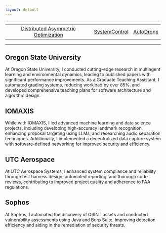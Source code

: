 ```yaml
---
layout: default
---
```


[//]: # (A place all for me to just ramble and rant. And you've come across this place. How unfortunate of you.)

[//]: # ()
[//]: # (I've been thinking further on our conversation from the other day and talking it through with some of my labmates from before. Gaurav pointed out that I'm most devoted when I'm solving a problem, and more importantly, building *something*.I think that's the direction I want to move at least in the immediate future, especially concerning cultivating relevant skillsets. Part of this is the &#40;software&#41; engineering processes, but also a full product/company/idea. Even thinking back to our time at IOMAXIS, the small contracts we started to tackle towards the end were less fulfilling and evoed less commitment. But when we were working on our projects that we wanted to make something out of, those were the type of projects I wanted to pursue; how to turn a grand idea into a realized implementation. )

[//]: # ()
[//]: # (Towards that end, I think for the next while, I want to find something that either guides me, or allows me to learn, what it takes to build something that is mine and that I am proud of, beyond just small scale projects or one-offs. Even while with Dr. Tumer, the papers and projects I'd pitch would always be backed by a larger idea of where I wanted to go with it the the eventual future &#40;though scoping wasn't always consistent and not always part of the pitch&#41;,)

|                                          []()                                           |                                                          |                                                  |
|:---------------------------------------------------------------------------------------:|:--------------------------------------------------------:|:------------------------------------------------:|
| [Distributed Asymmetric Optimization](https://github.com/AndrewTFesta/island_influence) | [SystemControl](https://github.com/Adrang/SystemControl) | [AutoDrone](https://github.com/Adrang/AutoDrone) |

-----

[//]: # (## Outlier)

## Oregon State University

At Oregon State University, I conducted cutting-edge research in multiagent learning and environmental dynamics, leading to published papers with significant performance improvements. As a Graduate Teaching Assistant, I automated grading systems, reducing workload by over 85\%, and developed comprehensive teaching plans for software architecture and algorithm design.

## IOMAXIS

While with IOMAXIS, I led advanced machine learning and data science projects, including developing high-accuracy landmark recognition, enhancing proposal targeting using LLMs, and researching audio separation techniques. Additionally, I implemented a decentralized data capture system with software-defined networking for improved security and efficiency.

## UTC Aerospace

At UTC Aerospace Systems, I enhanced system compliance and reliability through test harness design, automated reporting, and thorough code reviews, contributing to improved project quality and adherence to FAA regulations.

## Sophos

At Sophos, I automated the discovery of OSINT assets and conducted vulnerability assessments using Java and Burp Suite, improving detection efficiency and aiding in the remediation of security threats.